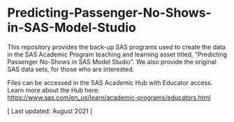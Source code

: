 # Predicting-Passenger-No-Shows-in-SAS-Model-Studio
This repository provides the back-up SAS programs used to create the data in the SAS Academic Program teaching and learning asset titled, "Predicting Passenger No-Shows in SAS Model Studio". We also provide the original SAS data sets, for those who are interested.

Files can be accessed in the SAS Academic Hub with Educator access.  Learn more about the Hub here: https://www.sas.com/en_us/learn/academic-programs/educators.html

[ Last updated: August 2021 ]

